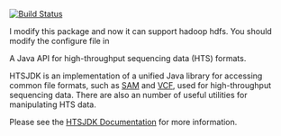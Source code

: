 [![Build Status](https://travis-ci.org/samtools/htsjdk.svg?branch=master)](https://travis-ci.org/samtools/htsjdk)

I modify this package and now it can support hadoop hdfs. You should modify the configure file in 

A Java API for high-throughput sequencing data (HTS) formats.  

HTSJDK is an implementation of a unified Java library for accessing
common file formats, such as [SAM][1] and [VCF][2], used for high-throughput
sequencing data.  There are also an number of useful utilities for 
manipulating HTS data.


Please see the [HTSJDK Documentation](http://samtools.github.io/htsjdk) for more information.

[1]: http://samtools.sourceforge.net
[2]: http://vcftools.sourceforge.net/specs.html
